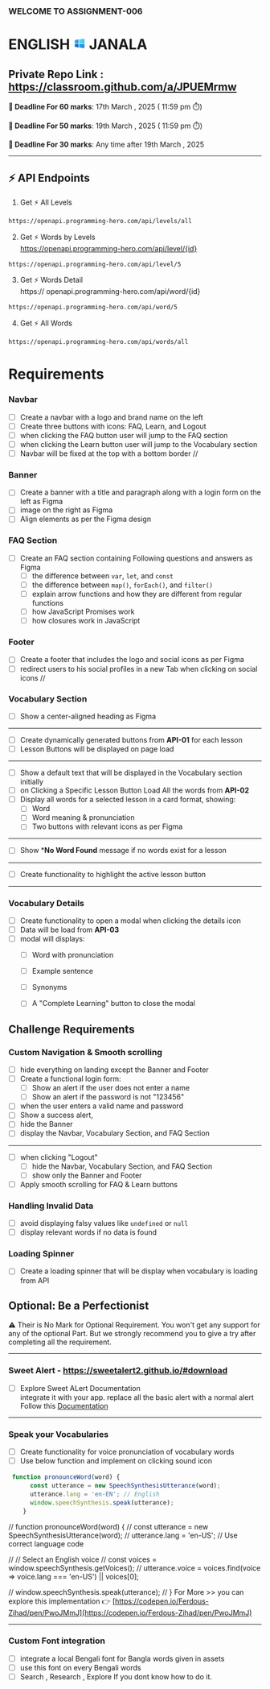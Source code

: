 ### WELCOME TO ASSIGNMENT-006
# ENGLISH <img width="25px" src="./assets/logo.png" /> JANALA

## Private Repo Link : https://classroom.github.com/a/JPUEMrmw

 **📅 Deadline For 60 marks**: 17th March , 2025 ( 11:59 pm ⏱️)

**📅 Deadline For 50 marks**: 19th March , 2025 ( 11:59 pm ⏱️)

**📅 Deadline For 30 marks**: Any time after  19th March , 2025

---
⚡ API Endpoints
---
1. Get ⚡ All Levels
```bash
https://openapi.programming-hero.com/api/levels/all
```
2. Get ⚡ Words by Levels <br/>
https://openapi.programming-hero.com/api/level/{id}
```bash
https://openapi.programming-hero.com/api/level/5
```
3. Get ⚡ Words Detail <br/>
https:// openapi.programming-hero.com/api/word/{id}
```bash
https://openapi.programming-hero.com/api/word/5
```
4. Get ⚡ All  Words <br/>

```bash
https://openapi.programming-hero.com/api/words/all
```

# Requirements 

### Navbar
- [ ] Create a navbar with a logo and brand name on the left
- [ ] Create three buttons with icons: FAQ, Learn, and Logout
- [ ] when clicking the FAQ button user will jump to the FAQ section
- [ ] when clicking the Learn button user will jump to the Vocabulary section 
- [ ] Navbar will be fixed at the top with a bottom border //

### Banner
- [ ] Create a banner with a title and paragraph along with a login form on the left as Figma
- [ ] image on the right as Figma
- [ ] Align elements as per the Figma design

### FAQ Section
- [ ] Create an FAQ section containing Following  questions and answers as Figma
  - [ ] the difference between `var`, `let`, and `const`
  - [ ] the difference between `map()`, `forEach()`, and `filter()`
  - [ ] explain arrow functions and how they are different from regular functions
  - [ ] how JavaScript Promises work
  - [ ] how closures work in JavaScript

### Footer
- [ ] Create a footer that includes the logo and social icons as per Figma
- [ ] redirect users to his social profiles in a new Tab when clicking on social icons //

### Vocabulary Section
- [ ] Show a center-aligned heading as Figma
---
- [ ] Create dynamically generated buttons from **API-01** for each lesson
- [ ] Lesson Buttons will be displayed on page load
---
- [ ] Show a default text that will be displayed in the Vocabulary section initially
- [ ] on Clicking a Specific Lesson Button  Load All the words from  **API-02** 
- [ ] Display all words for a selected lesson in a card format, showing:
  - [ ] Word
  - [ ] Word meaning & pronunciation
  - [ ] Two buttons with relevant icons as per Figma
---
- [ ] Show ***No Word Found** message  if no words exist for a lesson
---
- [ ] Create functionality to highlight the active lesson button
---


### Vocabulary Details
- [ ] Create functionality to open a modal when clicking the details icon
- [ ] Data will be load from **API-03**
- [ ] modal will  displays:
  - [ ] Word with pronunciation
  - [ ] Example sentence
  - [ ] Synonyms
  - [ ] A "Complete Learning" button to close the modal 


## Challenge Requirements

### Custom Navigation & Smooth scrolling 
- [ ] hide everything on landing except the Banner and Footer
- [ ] Create a functional login form:
  - [ ] Show an alert if the user does not enter a name
  - [ ] Show an alert if the password is not "123456"
- [ ]  when the user enters a valid name and password
  - [ ] Show a success alert,
  - [ ] hide the Banner
  - [ ] display the Navbar, Vocabulary Section, and FAQ Section 
---
- [ ] when clicking "Logout"
  - [ ] hide the Navbar, Vocabulary Section, and FAQ Section
  - [ ]  show only the Banner and Footer
- [ ] Apply smooth scrolling for FAQ & Learn buttons 

### Handling Invalid Data
- [ ] avoid displaying falsy values like `undefined` or `null`
- [ ] display relevant words if no data is found

### Loading Spinner
- [ ] Create a loading spinner that will be display when vocabulary is loading from API 

## Optional: Be a Perfectionist

⚠️ Their is No Mark for Optional Requirement.  You won't get any support for any of  the optional Part. But we strongly recommend you to give a try after completing all the requirement.

---
### Sweet Alert - https://sweetalert2.github.io/#download 
- [ ] Explore Sweet ALert Documentation  <br/>
integrate it with your app. replace all the basic alert with a normal alert <br/>
Follow this [Documentation](https://sweetalert2.github.io/) 
---
### Speak your Vocabularies
- [ ] Create functionality for voice pronunciation of vocabulary words
- [ ] Use below function and implement on clicking sound icon
```js
 function pronounceWord(word) {
      const utterance = new SpeechSynthesisUtterance(word);
      utterance.lang = 'en-EN'; // English
      window.speechSynthesis.speak(utterance);
    }
```
// function pronounceWord(word) {
//     const utterance = new SpeechSynthesisUtterance(word);
//     utterance.lang = 'en-US'; // Use correct language code

//     // Select an English voice
//     const voices = window.speechSynthesis.getVoices();
//     utterance.voice = voices.find(voice => voice.lang === 'en-US') || voices[0];

//     window.speechSynthesis.speak(utterance);
// }
For More >>  you can explore this implementation 👉  [https://codepen.io/Ferdous-Zihad/pen/PwoJMmJ](https://codepen.io/Ferdous-Zihad/pen/PwoJMmJ)

---
### Custom Font integration 
- [ ] integrate a local Bengali font for Bangla words given in assets
- [ ] use this font on every Bengali words
- [ ] Search , Research , Explore  If you dont know how to do it. 
